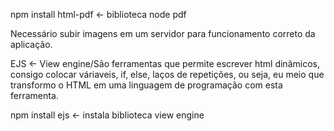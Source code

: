 npm install html-pdf <- biblioteca node pdf

Necessário subir imagens em um servidor para funcionamento correto da aplicação.

EJS <- View engine/São ferramentas que permite escrever html dinâmicos, consigo colocar váriaveis, if, else, laços de repetições, ou seja, eu meio que transformo o HTML em uma linguagem de programação com esta ferramenta. 

npm install ejs <- instala biblioteca view engine